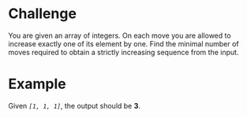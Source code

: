 # Challenge
You are given an array of integers.
On each move you are allowed to increase exactly one of its element by one.
Find the minimal number of moves required to obtain a strictly increasing sequence from the input.

# Example
Given *`[1, 1, 1]`*, the output should be **3**.
